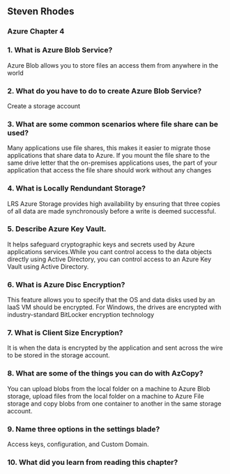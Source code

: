 ## Steven Rhodes
### Azure Chapter 4

### 1. What is Azure Blob Service?
Azure Blob allows you to store files an access them from anywhere in the world

### 2. What do you have to do to create Azure Blob Service?
Create a storage account

### 3. What are some common scenarios where file share can be used?
Many applications use file shares, this makes it easier to migrate those applications that share data to Azure. If you mount the file share to the same drive letter that the on-premises applications uses, the part of your application that access the file share should work without any changes

### 4. What is Locally Rendundant Storage?
LRS Azure Storage provides high availability by ensuring that three copies of all data are made synchronously before a write is deemed successful.

### 5. Describe Azure Key Vault.
It helps safeguard cryptographic keys and secrets used by Azure applications services.While you cant control access to the data objects directly using Active Directory, you can control access to an Azure Key Vault using Active Directory.

### 6. What is Azure Disc Encryption?
This feature allows you to specify that the OS and data disks used by an IaaS VM should be encrypted. For Windows, the drives are encrypted with industry-standard BitLocker encryption technology

### 7. What is Client Size Encryption?
It is when the data is encrypted by the application and sent across the wire to be stored in the storage account. 

### 8. What are some of the things you can do with AzCopy?
You can upload blobs from the local folder on a machine to Azure Blob storage, upload files from the local folder on a machine to Azure File storage and copy blobs from one container to another in the same storage account.

### 9. Name three options in the settings blade?
Access keys, configuration, and Custom Domain.

### 10. What did you learn from reading this chapter?
